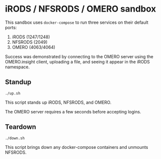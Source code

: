 # iRODS / NFSRODS / OMERO sandbox

This sandbox uses `docker-compose` to run three services on their default ports:

1. iRODS (1247/1248)
2. NFSRODS (2049)
3. OMERO (4063/4064)

Success was demonstrated by connecting to the OMERO server using the
OMERO.insight client, uploading a file, and seeing it appear in the iRODS
namespace.

## Standup

```
./up.sh
```

This script stands up iRODS, NFSRODS, and OMERO.

The OMERO server requires a few seconds before accepting logins.

## Teardown

```
./down.sh
```

This script brings down any docker-compose containers and unmounts NFSRODS.

